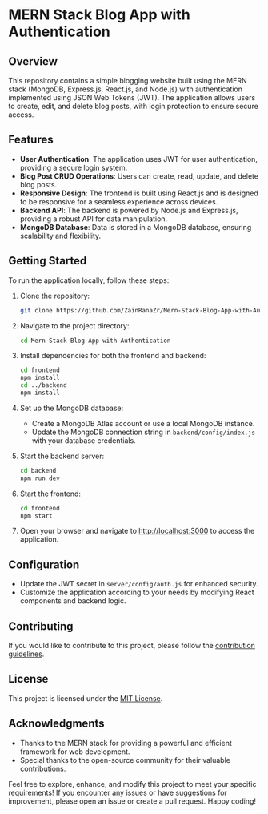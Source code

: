 # MERN Stack Blog App with Authentication

## Overview

This repository contains a simple blogging website built using the MERN stack (MongoDB, Express.js, React.js, and Node.js) with authentication implemented using JSON Web Tokens (JWT). The application allows users to create, edit, and delete blog posts, with login protection to ensure secure access.

## Features

- **User Authentication**: The application uses JWT for user authentication, providing a secure login system.
- **Blog Post CRUD Operations**: Users can create, read, update, and delete blog posts.
- **Responsive Design**: The frontend is built using React.js and is designed to be responsive for a seamless experience across devices.
- **Backend API**: The backend is powered by Node.js and Express.js, providing a robust API for data manipulation.
- **MongoDB Database**: Data is stored in a MongoDB database, ensuring scalability and flexibility.

## Getting Started

To run the application locally, follow these steps:

1. Clone the repository:

   ```bash
   git clone https://github.com/ZainRanaZr/Mern-Stack-Blog-App-with-Authentication.git
   ```

2. Navigate to the project directory:

   ```bash
   cd Mern-Stack-Blog-App-with-Authentication
   ```

3. Install dependencies for both the frontend and backend:

   ```bash
   cd frontend
   npm install
   cd ../backend
   npm install
   ```

4. Set up the MongoDB database:
   - Create a MongoDB Atlas account or use a local MongoDB instance.
   - Update the MongoDB connection string in `backend/config/index.js` with your database credentials.

5. Start the backend server:

   ```bash
   cd backend
   npm run dev
   ```

6. Start the frontend:

   ```bash
   cd frontend
   npm start
   ```

7. Open your browser and navigate to [http://localhost:3000](http://localhost:3000) to access the application.

## Configuration

- Update the JWT secret in `server/config/auth.js` for enhanced security.
- Customize the application according to your needs by modifying React components and backend logic.

## Contributing

If you would like to contribute to this project, please follow the [contribution guidelines](CONTRIBUTING.md).

## License

This project is licensed under the [MIT License](LICENSE).

## Acknowledgments

- Thanks to the MERN stack for providing a powerful and efficient framework for web development.
- Special thanks to the open-source community for their valuable contributions.

Feel free to explore, enhance, and modify this project to meet your specific requirements! If you encounter any issues or have suggestions for improvement, please open an issue or create a pull request. Happy coding!
